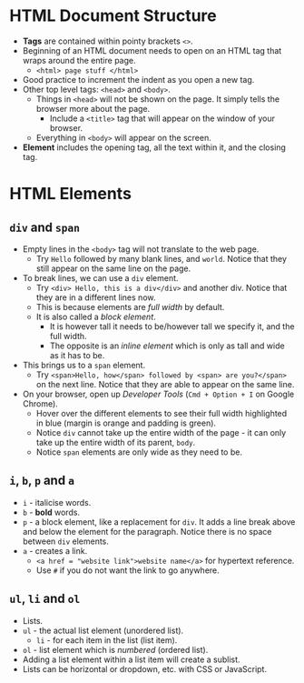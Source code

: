 # HTML Document Structure

- **Tags** are contained within pointy brackets `<>`.
- Beginning of an HTML document needs to open on an HTML tag that wraps around the entire page.
  - `<html> page stuff </html>`
- Good practice to increment the indent as you open a new tag.
- Other top level tags: `<head>` and `<body>`.
  - Things in `<head>` will not be shown on the page. It simply tells the browser more about the page.
    - Include a `<title>` tag that will appear on the window of your browser.
  - Everything in `<body>` will appear on the screen.
- **Element** includes the opening tag, all the text within it, and the closing tag.

# HTML Elements

## `div` and `span`

- Empty lines in the `<body>` tag will not translate to the web page.
  - Try `Hello` followed by many blank lines, and `world`. Notice that they still appear on the same line on the page.
- To break lines, we can use a `div` element. 
  - Try `<div> Hello, this is a div</div>` and another div. Notice that they are in a different lines now.
  - This is because elements are *full width* by default.
  - It is also called a *block element*.
    - It is however tall it needs to be/however tall we specify it, and the full width.
    - The opposite is an *inline element* which is only as tall and wide as it has to be.
- This brings us to a `span` element.
  - Try `<span>Hello, how</span> followed by <span> are you?</span>` on the next line. Notice that they are able to appear on the same line.
- On your browser, open up *Developer Tools* (`Cmd + Option + I` on Google Chrome).
  - Hover over the different elements to see their full width highlighted in blue (margin is orange and padding is green).
  - Notice `div` cannot take up the entire width of the page - it can only take up the entire width of its parent, `body`.
  - Notice `span` elements are only wide as they need to be.

## `i`, `b`, `p` and `a`
- `i` - italicise words.
- `b` - **bold** words.
- `p` - a block element, like a replacement for `div`. It adds a line break above and below the element for the paragraph. Notice there is no space between `div` elements.
- `a` - creates a link.
  - `<a href = "website link">website name</a>` for hypertext reference.
  - Use `#` if you do not want the link to go anywhere.

## `ul`, `li` and `ol`
- Lists.
- `ul` - the actual list element (unordered list).
  - `li` - for each item in the list (list item).
- `ol` - list element which is *numbered* (ordered list).
- Adding a list element within a list item will create a sublist.
- Lists can be horizontal or dropdown, etc. with CSS or JavaScript.
